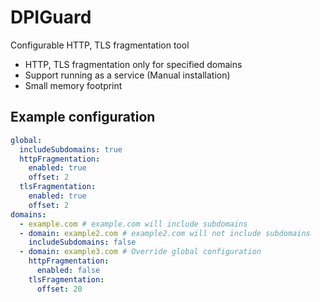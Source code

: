 DPIGuard
========

Configurable HTTP, TLS fragmentation tool



* HTTP, TLS fragmentation only for specified domains
* Support running as a service (Manual installation)
* Small memory footprint



## Example configuration

```yaml
global:
  includeSubdomains: true
  httpFragmentation:
    enabled: true
    offset: 2
  tlsFragmentation:
    enabled: true
    offset: 2
domains:
  - example.com # example.com will include subdomains
  - domain: example2.com # example2.com will not include subdomains
    includeSubdomains: false
  - domain: example3.com # Override global configuration
    httpFragmentation:
      enabled: false
    tlsFragmentation:
      offset: 20
```


